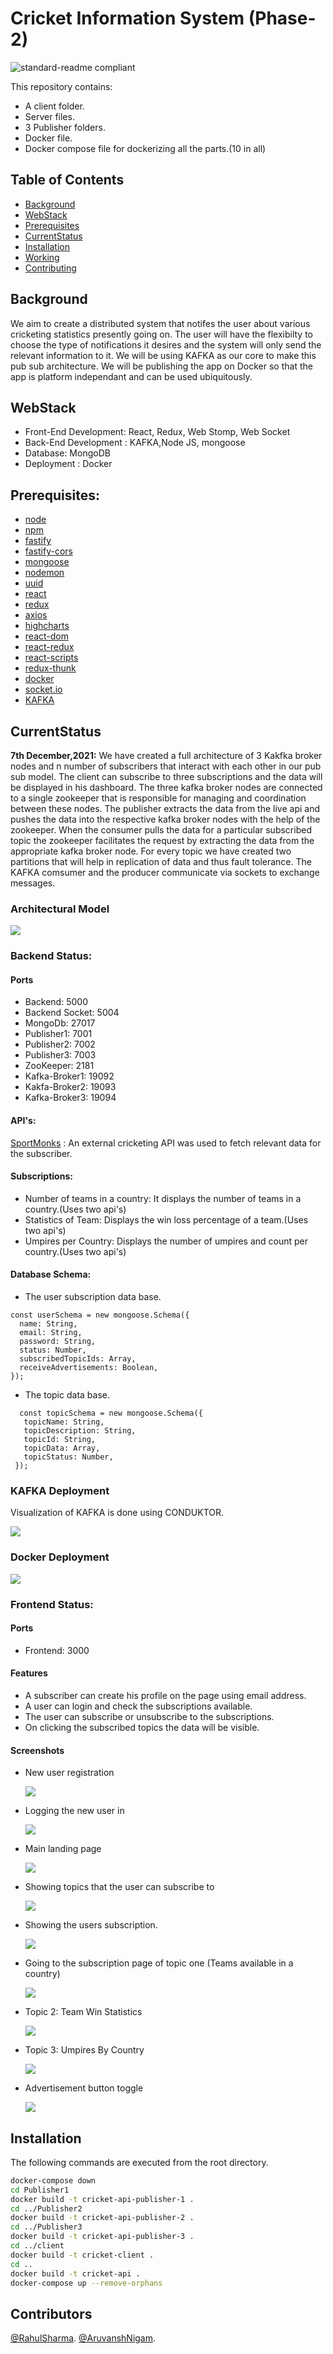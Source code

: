 # Cricket Information System (Phase-2)

![standard-readme compliant](https://img.shields.io/badge/readme%20style-standard-brightgreen.svg?style=flat-square)

This repository contains:

- A client folder.
- Server files.
- 3 Publisher folders.
- Docker file.
- Docker compose file for dockerizing all the parts.(10 in all)

## Table of Contents

- [Background](#background)
- [WebStack](#webstack)
- [Prerequisites](#prerequisites)
- [CurrentStatus](#currentstatus)
- [Installation](#installation)
- [Working](#working)
- [Contributing](#contributors)

## Background

We aim to create a distributed system that notifes the user about various cricketing statistics presently going on. The user will have the flexibilty to choose the type of notifications it desires and the system will only send the relevant information to it. We will be using KAFKA as our core to make this pub sub architecture.
We will be publishing the app on Docker so that the app is platform independant and can be used ubiquitously.

## WebStack 

- Front-End Development: React, Redux, Web Stomp, Web Socket
- Back-End Development : KAFKA,Node JS, mongoose
- Database: MongoDB
- Deployment : Docker

## Prerequisites:

- [node](http://nodejs.org)
- [npm](https://npmjs.com)
- [fastify](https://www.fastify.io/)
- [fastify-cors](https://www.npmjs.com/package/fastify-cors)
- [mongoose](https://mongoosejs.com/docs/)
- [nodemon](https://www.npmjs.com/package/nodemon)
- [uuid](https://www.npmjs.com/package/uuid)
- [react](https://reactjs.org/)
- [redux](https://redux.js.org/)
- [axios](https://axios-http.com/docs/intro)
- [highcharts](https://www.highcharts.com/)
- [react-dom](https://reactjs.org/docs/react-dom.html)
- [react-redux](https://react-redux.js.org/)
- [react-scripts](https://www.npmjs.com/package/react-scripts)
- [redux-thunk](https://github.com/reduxjs/redux-thunk)
- [docker](https://www.docker.com/)
- [socket.io](https://socket.io/)
- [KAFKA](https://kafka.js.org/)

## CurrentStatus

**7th December,2021:** We have created a full architecture of 3 Kakfka broker nodes and n number of subscribers that interact with each other in our pub sub model. The client can subscribe to three subscriptions and the data will be displayed in his dashboard. The three kafka broker nodes are connected to a single zookeeper that is responsible for managing and coordination between these nodes. The publisher extracts the data from the live api and pushes the data into the respective kafka broker nodes with the help of the zookeeper. When the consumer pulls the data for a particular subscribed topic the zookeeper facilitates the request by extracting the data from the appropriate kafka broker node. For every topic we have created two partitions that will help in replication of data and thus fault tolerance. The KAFKA comsumer and the producer communicate via sockets to exchange messages. 

### Architectural Model

![](screenshots/PubSub.jpg)


### Backend Status:

#### Ports

- Backend: 5000
- Backend Socket: 5004
- MongoDb: 27017
- Publisher1: 7001
- Publisher2: 7002
- Publisher3: 7003
- ZooKeeper: 2181
- Kafka-Broker1: 19092
- Kakfa-Broker2: 19093
- Kafka-Broker3: 19094

#### API's:

[SportMonks](https://docs.sportmonks.com/cricket/) : An external cricketing API was used to fetch relevant data for the subscriber.

#### Subscriptions:

- Number of teams in a country: It displays the number of teams in a country.(Uses two api's)
- Statistics of Team: Displays the win loss percentage of a team.(Uses two api's)
- Umpires per Country: Displays the number of umpires and count per country.(Uses two api's)

#### Database Schema:

- The user subscription data base.

```
const userSchema = new mongoose.Schema({
  name: String,
  email: String,
  password: String,
  status: Number,
  subscribedTopicIds: Array,
  receiveAdvertisements: Boolean,
});

```

- The topic data base.

```
  const topicSchema = new mongoose.Schema({
   topicName: String,
   topicDescription: String,
   topicId: String,
   topicData: Array,
   topicStatus: Number,
 });
```

### KAFKA Deployment
Visualization of KAFKA is done using CONDUKTOR.

![](screenshots/11_KAFKA.png)

### Docker Deployment
![](screenshots/9_docker.png)

### Frontend Status:

#### Ports

- Frontend: 3000

#### Features

- A subscriber can create his profile on the page using email address.
- A user can login and check the subscriptions available.
- The user can subscribe or unsubscribe to the subscriptions.
- On clicking the subscribed topics the data will be visible.

#### Screenshots

- New user registration

  ![](screenshots/1_Register.png)

- Logging the new user in

  ![](screenshots/2_Login.png)

- Main landing page

  ![](screenshots/3_Menu.png)

- Showing topics that the user can subscribe to

  ![](screenshots/4_AvailableSubs.png)

- Showing the users subscription.

  ![](screenshots/5_YourSubs.png)

- Going to the subscription page of topic one (Teams available in a country) 

  ![](screenshots/6_SubscriptionPage.png)

- Topic 2: Team Win Statistics

  ![](screenshots/7_StatsOfTeams.png)
  
- Topic 3: Umpires By Country

  ![](screenshots/8_UmpiresByCountry.png)
  
- Advertisement button toggle

  ![](screenshots/10_Profile.png)

## Installation

The following commands are executed from the root directory.

```sh
docker-compose down
cd Publisher1
docker build -t cricket-api-publisher-1 .
cd ../Publisher2
docker build -t cricket-api-publisher-2 .
cd ../Publisher3
docker build -t cricket-api-publisher-3 .
cd ../client
docker build -t cricket-client .
cd ..
docker build -t cricket-api .
docker-compose up --remove-orphans
```

## Contributors

[@RahulSharma](https://github.com/webber2408).
[@AruvanshNigam](https://github.com/Aruvansh1997).
